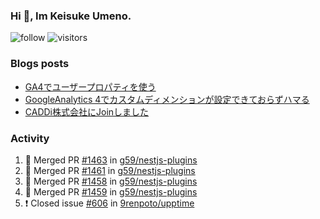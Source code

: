 ### Hi 👋, Im Keisuke Umeno.

<!--
**9renpoto/9renpoto** is a ✨ _special_ ✨ repository because its `README.md` (this file) appears on your GitHub profile.

Here are some ideas to get you started:

- 🔭 I’m currently working on ...
- 🌱 I’m currently learning ...
- 👯 I’m looking to collaborate on ...
- 🤔 I’m looking for help with ...
- 💬 Ask me about ...
- 📫 How to reach me: ...
- 😄 Pronouns: ...
- ⚡ Fun fact: ...
-->

![follow](https://img.shields.io/github/followers/9renpoto?label=Follow&style=social)
![visitors](https://komarev.com/ghpvc/?username=9renpoto&label=Profile%20views&color=0e75b6&style=flat)

### Blogs posts

<!-- BLOG-POST-LIST:START -->
- [GA4でユーザープロパティを使う](https://9renpoto.dev/2021/02/21/google-analytics-4-user-properties/)
- [GoogleAnalytics 4でカスタムディメンションが設定できておらずハマる](https://9renpoto.dev/2021/02/13/google-analytics-4/)
- [CADDi株式会社にJoinしました](https://9renpoto.dev/2020/12/05/join/)
<!-- BLOG-POST-LIST:END -->

### Activity

<!--START_SECTION:activity-->
1. 🎉 Merged PR [#1463](https://github.com/g59/nestjs-plugins/pull/1463) in [g59/nestjs-plugins](https://github.com/g59/nestjs-plugins)
2. 🎉 Merged PR [#1461](https://github.com/g59/nestjs-plugins/pull/1461) in [g59/nestjs-plugins](https://github.com/g59/nestjs-plugins)
3. 🎉 Merged PR [#1458](https://github.com/g59/nestjs-plugins/pull/1458) in [g59/nestjs-plugins](https://github.com/g59/nestjs-plugins)
4. 🎉 Merged PR [#1459](https://github.com/g59/nestjs-plugins/pull/1459) in [g59/nestjs-plugins](https://github.com/g59/nestjs-plugins)
5. ❗️ Closed issue [#606](https://github.com/9renpoto/upptime/issues/606) in [9renpoto/upptime](https://github.com/9renpoto/upptime)
<!--END_SECTION:activity-->

<!--START_SECTION:waka-->
<!--END_SECTION:waka-->
